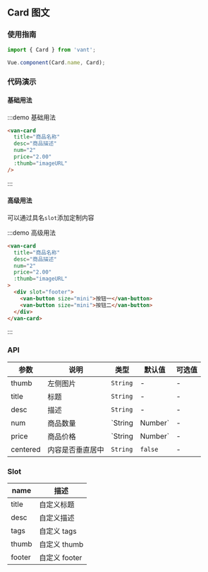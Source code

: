 <script>
export default {
  data() {
    return {
      imageURL: '//img.yzcdn.cn/upload_files/2017/07/02/af5b9f44deaeb68000d7e4a711160c53.jpg'
    }
  }
}
</script>

## Card 图文

### 使用指南
``` javascript
import { Card } from 'vant';

Vue.component(Card.name, Card);
```

### 代码演示

#### 基础用法

:::demo 基础用法
```html
<van-card
  title="商品名称"
  desc="商品描述"
  num="2"
  price="2.00"
  :thumb="imageURL"
/>
```
:::

#### 高级用法
可以通过具名`slot`添加定制内容

:::demo 高级用法
```html
<van-card
  title="商品名称"
  desc="商品描述"  
  num="2"
  price="2.00"
  :thumb="imageURL"
>
  <div slot="footer">
    <van-button size="mini">按钮一</van-button>
    <van-button size="mini">按钮二</van-button>
  </div>
</van-card>
```
:::

### API

| 参数 | 说明 | 类型 | 默认值 | 可选值 |
|-----------|-----------|-----------|-------------|-------------|
| thumb | 左侧图片 | `String` | - | - |
| title | 标题 | `String` | - | - |
| desc | 描述 | `String` | - | - |
| num | 商品数量 | `String | Number` | - | - |
| price | 商品价格 | `String | Number` | - | - |
| centered | 内容是否垂直居中 | `String`  | `false` | - |

### Slot

| name       | 描述      |
|-----------|-----------|
| title | 自定义标题 |
| desc | 自定义描述 |
| tags | 自定义 tags |
| thumb | 自定义 thumb |
| footer | 自定义 footer |

